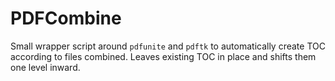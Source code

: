# PDFCombine

Small wrapper script around `pdfunite` and `pdftk` to automatically create TOC according to files combined.
Leaves existing TOC in place and shifts them one level inward.
